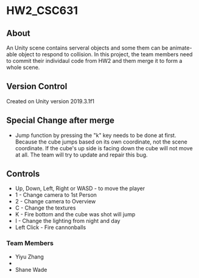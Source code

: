 # HW2_CSC631

## About
An Unity scene contains serveral objects and some them can be animate-able object to respond to collision. In this project, the team members need to commit their individaul code from HW2 and them merge it to form a whole scene.

## Version Control
Created on Unity version 2019.3.1f1

## Special Change after merge
- Jump function by pressing the "k" key needs to be done at first. Because the cube jumps based on its own coordinate, not the scene coordinate. If the cube's up side is facing down the cube will not move at all. The team will try to update and repair this bug. 


## Controls
- Up, Down, Left, Right or WASD - to move the player
- 1 - Change camera to 1st Person 
- 2 - Change camera to Overview
- C - Change the textures
- K - Fire bottom and the cube was shot will jump 
- I - Change the lighting from night and day
- Left Click - Fire cannonballs

### Team Members
- Yiyu Zhang
- 
- Shane Wade
